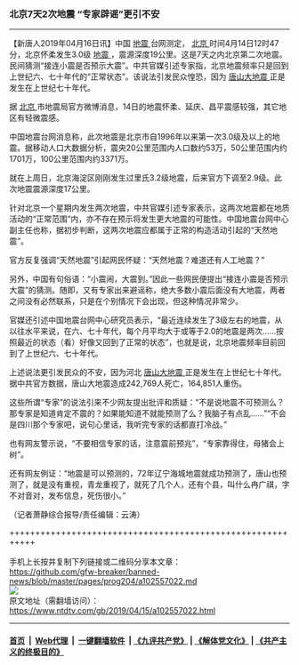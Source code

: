 ### 北京7天2次地震 “专家辟谣”更引不安
------------------------

<div class="post_content" itemprop="articleBody">
 <p>
  【新唐人2019年04月16日讯】中国
  <a href="https://www.ntdtv.com/gb/地震.htm">
   地震
  </a>
  台网测定，
  <a href="https://www.ntdtv.com/gb/北京.htm">
   北京
  </a>
  时间4月14日12时47分，北京怀柔发生3.0级
  <a href="https://www.ntdtv.com/gb/地震.htm">
   地震
  </a>
  ，震源深度19公里。这是7天之内北京第二次地震。民间猜测“接连小震是否预示大震”。中共官媒引述专家指，北京地震频率只是回到上世纪六、七十年代的“正常状态”。该说法引发民众惶恐，因为
  <a href="https://www.ntdtv.com/gb/唐山大地震.htm">
   唐山大地震
  </a>
  正是发生在上世纪七十年代。
 </p>
 <p>
  据
  <a href="https://www.ntdtv.com/gb/北京.htm">
   北京
  </a>
  市地震局官方微博消息，14日的地震怀柔、延庆、昌平震感较强，其它地区有轻微震感。
 </p>
 <p>
  中国地震台网消息称，此次地震是北京市自1996年以来第一次3.0级及以上的地震。据移动人口大数据分析，震央20公里范围内人口数约53万，50公里范围内约1701万，100公里范围内约3371万。
 </p>
 <p>
  就在上周日，北京海淀区刚刚发生过里氏3.2级地震，后来官方下调至2.9级。此次地震震源深度17公里。
 </p>
 <p>
  针对北京一个星期内发生两次地震，中共官媒引述专家表示，这两次地震都在地质活动的“正常范围”内，亦不存在预示将发生更大地震的可能性。中国地震台网中心副主任也称，据初步判断，这两次地震应都属于正常的构造活动引起的“天然地震”。
 </p>
 <p>
  官方反复强调“天然地震”引起网民怀疑：“天然地震？难道还有人工地震？”
 </p>
 <p>
  另外，中国有句俗语：“小震闹，大震到。”因此一些网民便提出“接连小震是否预示大震”的猜测。随即，又有专家出来避谣称，绝大多数小震后面没有大地震，两者之间没有必然联系，只是在个别情况下会出现，但这种情况非常少。
 </p>
 <p>
  官媒还引述中国地震台网中心研究员表示，“最近连续发生了3级左右的地震，从以往水平来说，在六、七十年代，每个月平均大于或等于2.0的地震是两次……按照最近的状态（看）好像又回到了正常的状态”，也就是说，北京地震频率目前回到了上世纪六、七十年代。
 </p>
 <p>
  上述说法更引发民众的不安，因为河北
  <a href="https://www.ntdtv.com/gb/唐山大地震.htm">
   唐山大地震
  </a>
  正是发生在上世纪七十年代。据中共官方数据，唐山大地震造成242,769人死亡，164,851人重伤。
 </p>
 <p>
  这些所谓“专家”的说法引来不少网友提出批评和质疑：“不是说地震不可预测么？那专家是知道肯定不震的？如果能知道不就能预测了么？我脑子有点乱……”“不会是四川那个专家吧，说句心里话，我听完专家的话都直打冷战。”
 </p>
 <p>
  也有网友警示说，“不要相信专家的话，注意震前预兆”，“专家靠得住，母猪会上树”。
 </p>
 <p>
  还有网友例证：“地震是可以预测的，72年辽宁海城地震就成功预测了，唐山也预测了，就是没有重视，青龙重视了，就死了几个人，还有个县，叫什么冉广祺，字不对音对，发布信息，死伤很小。”
 </p>
 <p>
  （记者萧静综合报导/责任编辑：云涛）
 </p>
 <div class="single_ad">
 </div>
</div>

+++++++++++++++++++++++++++++++++++++++++++++++++++++++++++<br/><br/>
手机上长按并复制下列链接或二维码分享本文章：<br/>
https://github.com/gfw-breaker/banned-news/blob/master/pages/prog204/a102557022.md <br/>
<a href='https://github.com/gfw-breaker/banned-news/blob/master/pages/prog204/a102557022.md'><img src='https://github.com/gfw-breaker/banned-news/blob/master/pages/prog204/a102557022.md.png'/></a> <br/>
原文地址（需翻墙访问）：https://www.ntdtv.com/gb/2019/04/15/a102557022.html


------------------------
#### [首页](https://github.com/gfw-breaker/banned-news/blob/master/README.md) &nbsp;|&nbsp; [Web代理](https://github.com/labour-camp/helloworld) &nbsp;|&nbsp; [一键翻墙软件](https://github.com/gfw-breaker/nogfw/blob/master/README.md) &nbsp;| [《九评共产党》](https://github.com/gfw-breaker/9ping.md/blob/master/README.md#九评之一评共产党是什么) | [《解体党文化》](https://github.com/gfw-breaker/jtdwh.md/blob/master/README.md) | [《共产主义的终极目的》](https://github.com/gfw-breaker/gczydzjmd.md/blob/master/README.md)

